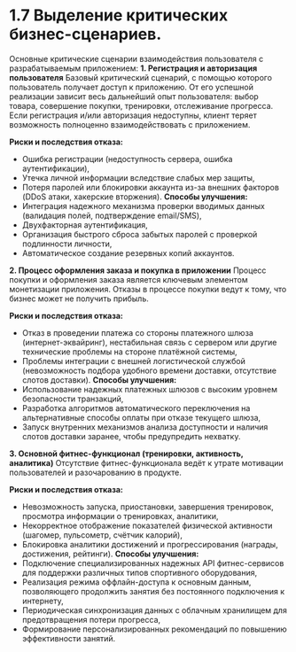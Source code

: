 # 1.7 Выделение критических бизнес-сценариев.

Основные критические сценарии взаимодействия пользователя с разрабатываемым приложением:
**1. Регистрация и авторизация пользователя**
Базовый критический сценарий, с помощью которого пользователь получает доступ к приложению. От его успешной реализации зависит весь дальнейший опыт пользователя: выбор товара, совершение покупки, тренировки, отслеживание прогресса. Если регистрация и/или авторизация недоступны, клиент теряет возможность полноценно взаимодействовать с приложением.

**Риски и последствия отказа:**
- Ошибка регистрации (недоступность сервера, ошибка аутентификации),
- Утечка личной информации вследствие слабых мер защиты,
- Потеря паролей или блокировки аккаунта из-за внешних факторов (DDoS атаки, хакерские вторжения).
**Способы улучшения:**
- Интеграция надежного механизма проверки вводимых данных (валидация полей, подтверждение email/SMS),
- Двухфакторная аутентификация,
- Организация быстрого сброса забытых паролей с проверкой подлинности личности,
- Автоматическое создание резервных копий аккаунтов.

**2. Процесс оформления заказа и покупка в приложении**
Процесс покупки и оформления заказа является ключевым элементом монетизации приложения. Отказы в процессе покупки ведут к тому, что бизнес может не получить прибыль. 

**Риски и последствия отказа:**
- Отказ в проведении платежа со стороны платежного шлюза (интернет-эквайринг), нестабильная связь с сервером или другие технические проблемы на стороне платёжной системы,
- Проблемы интеграции с внешней логистической службой (невозможность подбора удобного времени доставки, отсутствие слотов доставки).
**Способы улучшения:**
- Использование надежных платежных шлюзов с высоким уровнем безопасности транзакций,
- Разработка алгоритмов автоматического переключения на альтернативные способы оплаты при отказе текущего шлюза,
- Запуск внутренних механизмов анализа доступности и наличия слотов доставки заранее, чтобы предупредить нехватку.
  
**3. Основной фитнес-функционал (тренировки, активность, аналитика)**
Отсутствие фитнес-функционала ведёт к утрате мотивации пользователей и разочарованию в продукте.

**Риски и последствия отказа:**
- Невозможность запуска, приостановки, завершения тренировок, просмотра информации о тренировках, аналитики,
- Некорректное отображение показателей физической активности (шагомер, пульсометр, счётчик калорий),
- Блокировка аналитики достижений и прогрессирования (награды, достижения, рейтинги).
**Способы улучшения:**
- Подключение специализированных надежных API фитнес-сервисов для поддержки различных типов спортивного оборудования,
- Реализация режима оффлайн-доступа к основным данным, позволяющего продолжить занятия без постоянного подключения к интернету,
- Периодическая синхронизация данных с облачным хранилищем для предотвращения потери прогресса,
- Формирование персонализированных рекомендаций по повышению эффективности занятий.
   
